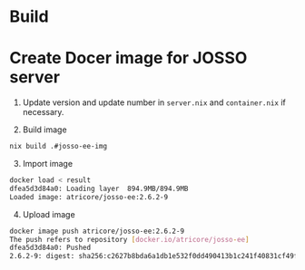 # Build

# Create Docer image for JOSSO server

1. Update version and update number in `server.nix` and `container.nix` if necessary.  

2. Build image

``` sh
nix build .#josso-ee-img
```

3. Import image

``` sh
docker load < result
dfea5d3d84a0: Loading layer  894.9MB/894.9MB
Loaded image: atricore/josso-ee:2.6.2-9
```

4. Upload image
``` sh
docker image push atricore/josso-ee:2.6.2-9
The push refers to repository [docker.io/atricore/josso-ee]
dfea5d3d84a0: Pushed
2.6.2-9: digest: sha256:c2627b8bda6a1db1e532f0dd490413b1c241f40831cf49f90db987b7371a3bef size: 529
```

